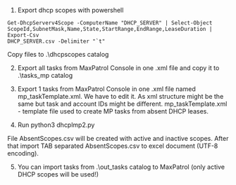 1. Export dhcp scopes with powershell
```
Get-DhcpServerv4Scope -ComputerName "DHCP_SERVER" | Select-Object ScopeId,SubnetMask,Name,State,StartRange,EndRange,LeaseDuration | Export-Csv 
DHCP_SERVER.csv -Delimiter "`t"
```
Copy files to .\dhcpscopes catalog

2. Export all tasks from MaxPatrol Console in one .xml file and copy it to .\tasks_mp catalog

3. Export 1 tasks from MaxPatrol Console in one .xml file named mp_taskTemplate.xml. We have to edit it. As xml structure might be the same but task and 
account IDs might be different. 
mp_taskTemplate.xml - template file used to create MP tasks from absent DHCP leases.

4. Run python3 dhcplmp2.py

File AbsentScopes.csv will be created with active and inactive scopes. After that import TAB separated AbsentScopes.csv to excel document (UTF-8 encoding).

5. You can import tasks from .\out_tasks catalog to MaxPatrol (only active DHCP scopes will be used!)
